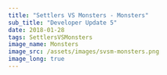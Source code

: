 ```yaml
---
title: "Settlers VS Monsters - Monsters"
sub_title: "Developer Update 5"
date: 2018-01-28
tags: SettlersVSMonsters
image_name: Monsters
image_src: /assets/images/svsm-monsters.png
image_long: true
---
```

